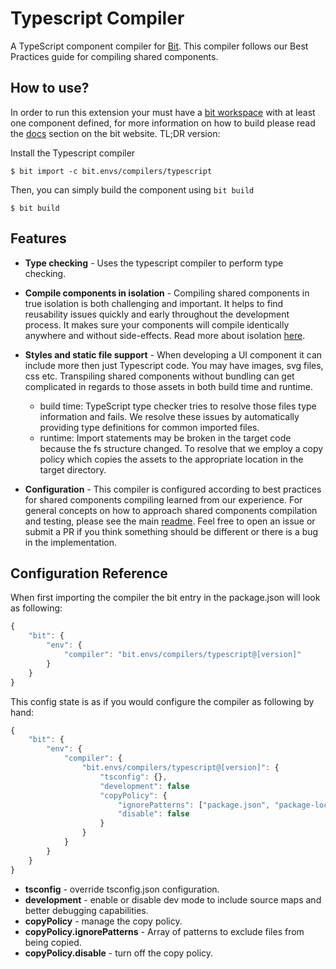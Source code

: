 Typescript Compiler
=================

A TypeScript component compiler for [Bit](https://github.com/teambit/bit). This compiler follows our Best Practices guide for compiling shared components.

How to use?
-----------
In order to run this extension your must have a [bit workspace](https://docs.bit.dev/docs/concepts#bit-workspace) with at least one component defined, for more information on how to build please read the [docs](https://docs.bit.dev/docs/building-components) section on the bit website. TL;DR version: 

Install the Typescript compiler
```
$ bit import -c bit.envs/compilers/typescript
```

Then, you can simply build the component using `bit build`
```
$ bit build
```

Features
-----------

- **Type checking** - Uses the typescript compiler to perform type checking.

- **Compile components in isolation** - Compiling shared components in true isolation is both challenging and important. It helps to find reusability issues quickly and early throughout the development process. It makes sure your components will compile identically anywhere and without side-effects. Read more about isolation [here](https://docs.bit.dev/docs/ext-concepts.html#what-is-an-isolated-component-environment). 

- **Styles and static file support** - When developing a UI component it can include more then just Typescript code. You may have images, svg files, css etc. Transpiling shared components without bundling can get complicated in regards to those assets in both build time and runtime. 
    * build time:  TypeScript type checker tries to resolve those files type information and fails. We resolve these issues by automatically providing type definitions for common imported files.
    * runtime: Import statements may be broken in the target code because the fs structure changed. To resolve that we employ a copy policy which copies the assets to the appropriate location in the target directory.

      
- **Configuration** - This compiler is configured according to best practices for shared components compiling learned from our experience. For general concepts on how to approach shared components compilation and testing, please see the main [readme](https://github.com/teambit/envs). Feel free to open an issue or submit a PR if you think something should be different or there is a bug in the implementation.

Configuration Reference
-------------------------
When first importing the compiler the bit entry in the package.json will look as following:

```js
{
    "bit": {
        "env": {
            "compiler": "bit.envs/compilers/typescript@[version]"
        }
    }
}
```
This config state is as if you would configure the compiler as following by hand: 

```js
{
    "bit": {
        "env": {
            "compiler": {
                "bit.envs/compilers/typescript@[version]": { 
                    "tsconfig": {},
                    "development": false
                    "copyPolicy": {
                        "ignorePatterns": ["package.json", "package-lock.json"], 
                        "disable": false
                    }
                }
            }
        }
    }
}
```
- **tsconfig** - override tsconfig.json configuration.
- **development** - enable or disable dev mode to include source maps and better debugging capabilities.
- **copyPolicy** - manage the copy policy.
- **copyPolicy.ignorePatterns** - Array of patterns to exclude files from being copied.
- **copyPolicy.disable** - turn off the copy policy.


